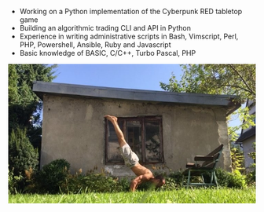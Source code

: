 
- Working on a Python implementation of the Cyberpunk RED tabletop game
- Building an algorithmic trading CLI and API in Python
- Experience in writing administrative scripts in Bash, Vimscript, Perl,   
 PHP, Powershell, Ansible, Ruby and Javascript
- Basic knowledge of BASIC, C/C++, Turbo Pascal, PHP



![swan dive](docs/swandive.jpg)
